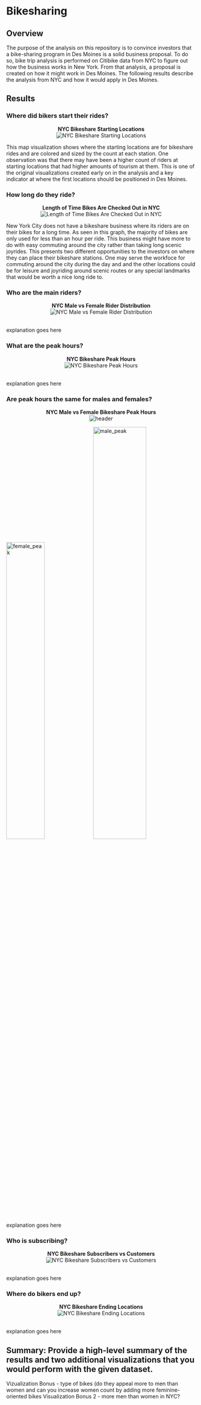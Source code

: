 # Bikesharing

## Overview
The purpose of the analysis on this repository is to convince investors that a bike-sharing program in Des Moines is a solid business proposal. To do so, bike trip analysis is performed on Citibike data from NYC to figure out how the business works in New York. From that analysis, a proposal is created on how it might work in Des Moines. The following results describe the analysis from NYC and how it would apply in Des Moines.


## Results

### Where did bikers start their rides?

<p align="center">
  <b>NYC Bikeshare Starting Locations</b>
 <br>
  <img src="https://github.com/smyoung88/bikesharing/blob/main/images/start_1.png" title="NYC Bikeshare Starting Locations">
</p>

This map visualization shows where the starting locations are for bikeshare rides and are colored and sized by the count at each station. One observation was that there may have been a higher count of riders at starting locations that had higher amounts of tourism at them. This is one of the original visualizations created early on in the analysis and a key indicator at where the first locations should be positioned in Des Moines. 

### How long do they ride?

<p align="center">
  <b>Length of Time Bikes Are Checked Out in NYC</b>
 <br>
  <img src="https://github.com/smyoung88/bikesharing/blob/main/images/trip_duration_2.png" title="Length of Time Bikes Are Checked Out in NYC">
</p>

New York City does not have a bikeshare business where its riders are on their bikes for a long time. As seen in this graph, the majority of bikes are only used for less than an hour per ride. This business might have more to do with easy commuting around the city rather than taking long scenic joyrides. This presents two different opportunities to the investors on where they can place their bikeshare stations. One may serve the workfoce for commuting around the city during the day and and the other locations could be for leisure and joyriding around scenic routes or any special landmarks that would be worth a nice long ride to. 

### Who are the main riders?

<p align="center">
  <b>NYC Male vs Female Rider Distribution</b>
 <br>
  <img src="https://github.com/smyoung88/bikesharing/blob/main/images/gender_bias_3.png" title="NYC Male vs Female Rider Distribution">
</p>
<br>
explanation goes here

### What are the peak hours?

<p align="center">
  <b>NYC Bikeshare Peak Hours</b>
 <br>
  <img src="https://github.com/smyoung88/bikesharing/blob/main/images/peak_hours_4.png" title="NYC Bikeshare Peak Hours">
</p>
<br>
explanation goes here

### Are peak hours the same for males and females?

<p align="center">
  <b>NYC Male vs Female Bikeshare Peak Hours</b>
 <br>
  <img src="https://github.com/smyoung88/bikesharing/blob/main/images/header_peak_5.png" title="header"><br>
</p>
<p float="left">
  <img width="45%" height="45%" src="https://github.com/smyoung88/bikesharing/blob/main/images/peak_female_6.png" title="female_peak">
  <img width="53%" height="53%" src="https://github.com/smyoung88/bikesharing/blob/main/images/peak_male_7.png" title="male_peak">
</p>
<br>

explanation goes here

### Who is subscribing?

<p align="center">
  <b>NYC Bikeshare Subscribers vs Customers</b>
 <br>
  <img src="https://github.com/smyoung88/bikesharing/blob/main/images/usertype_8.png" title="NYC Bikeshare Subscribers vs Customers">
</p>
<br>
explanation goes here

### Where do bikers end up?

<p align="center">
  <b>NYC Bikeshare Ending Locations</b>
 <br>
  <img src="https://github.com/smyoung88/bikesharing/blob/main/images/usertype_9.png" title="NYC Bikeshare Ending Locations">
</p>
<br>
explanation goes here


## Summary: Provide a high-level summary of the results and two additional visualizations that you would perform with the given dataset.



Vizualization Bonus - type of bikes (do they appeal more to men than women and can you increase women count by adding more feminine-oriented bikes 
Visualization Bonus 2 - more men than women in NYC?
